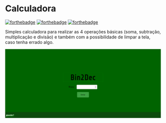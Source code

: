 # Calculadora

[![forthebadge](https://forthebadge.com/images/badges/uses-html.svg)](https://forthebadge.com)
[![forthebadge](https://forthebadge.com/images/badges/uses-css.svg)](https://forthebadge.com)
[![forthebadge](https://forthebadge.com/images/badges/uses-js.svg)](https://forthebadge.com)

Simples calculadora para realizar as 4 operações básicas (soma, subtração, multiplicação e divisão) e também com a possibilidade de limpar a tela, caso tenha errado algo.

<img src="/screenshots/1.png"></img>
